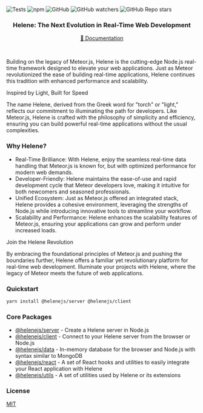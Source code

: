 ![Tests](https://github.com/leonardoventurini/helene/actions/workflows/test.yml/badge.svg)
![npm](https://img.shields.io/npm/v/helene?style=flat-square)
![GitHub](https://img.shields.io/github/license/leonardoventurini/helene?style=flat-square)
![GitHub watchers](https://img.shields.io/github/watchers/leonardoventurini/helene?style=social)
![GitHub Repo stars](https://img.shields.io/github/stars/leonardoventurini/helene?style=social)

<div align="center">
  <p>
    <h3>Helene: The Next Evolution in Real-Time Web Development</h3>
  </p>
  <p>
    <a href="https://helene.techster.tech" target="_blank">📘 Documentation</a>
  </p>
  <br>
</div>

Building on the legacy of Meteor.js, Helene is the cutting-edge Node.js real-time framework designed to elevate your web applications. Just as Meteor revolutionized the ease of building real-time applications, Helene continues this tradition with enhanced performance and scalability.

Inspired by Light, Built for Speed

The name Helene, derived from the Greek word for "torch" or "light," reflects our commitment to illuminating the path for developers. Like Meteor.js, Helene is crafted with the philosophy of simplicity and efficiency, ensuring you can build powerful real-time applications without the usual complexities.

### Why Helene?

- Real-Time Brilliance: With Helene, enjoy the seamless real-time data handling that Meteor.js is known for, but with optimized performance for modern web demands.
- Developer-Friendly: Helene maintains the ease-of-use and rapid development cycle that Meteor developers love, making it intuitive for both newcomers and seasoned professionals.
- Unified Ecosystem: Just as Meteor.js offered an integrated stack, Helene provides a cohesive environment, leveraging the strengths of Node.js while introducing innovative tools to streamline your workflow.
- Scalability and Performance: Helene enhances the scalability features of Meteor.js, ensuring your applications can grow and perform under increased loads.

Join the Helene Revolution

By embracing the foundational principles of Meteor.js and pushing the boundaries further, Helene offers a familiar yet revolutionary platform for real-time web development. Illuminate your projects with Helene, where the legacy of Meteor meets the future of web applications.

### Quickstart

```bash
yarn install @helenejs/server @helenejs/client
```

### Core Packages

- [@helenejs/server](packages/server/README.md) - Create a Helene server in Node.js
- [@helenejs/client](packages/client/README.md) - Connect to your Helene server from the browser or Node.js
- [@helenejs/data](packages/data/README.md) - In-memory database for the browser and Node.js with syntax similar to MongoDB
- [@helenejs/react](packages/react/README.md) - A set of React hooks and utilities to easily integrate your React application with Helene
- [@helenejs/utils](packages/utils/README.md) - A set of utilities used by Helene or its extensions

### License

[MIT](LICENSE)
